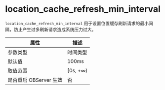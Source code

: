 location_cache_refresh_min_interval
========================================================

`location_cache_refresh_min_interval` 用于设置位置缓存刷新请求的最小间隔，防止产生过多刷新请求造成系统压力过大。

|      **属性**      |  **描述**   |
|------------------|-----------|
| 参数类型             | 时间类型      |
| 默认值              | 100ms     |
| 取值范围             | \[0s, +∞) |
| 是否重启 OBServer 生效 | 否         |
